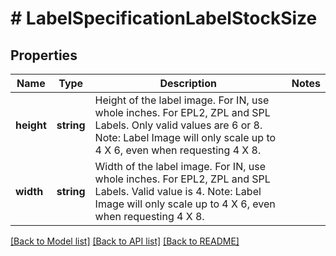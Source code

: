 # # LabelSpecificationLabelStockSize

## Properties

Name | Type | Description | Notes
------------ | ------------- | ------------- | -------------
**height** | **string** | Height of the label image. For IN, use whole inches.  For EPL2, ZPL and SPL Labels. Only valid values are 6 or 8. Note: Label Image will only scale up to 4 X 6, even when requesting 4 X 8. |
**width** | **string** | Width of the label image. For IN, use whole inches.  For EPL2, ZPL and SPL Labels. Valid value is 4. Note: Label Image will only scale up to 4 X 6, even when requesting 4 X 8. |

[[Back to Model list]](../../README.md#models) [[Back to API list]](../../README.md#endpoints) [[Back to README]](../../README.md)
